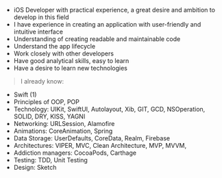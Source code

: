 * iOS Developer with practical experience, a great desire and ambition to develop in this field
* I have experience in creating an application with user-friendly and intuitive interface
* Understanding of creating readable and maintainable code
* Understand the app lifecycle
* Work closely with other developers
* Have good analytical skills, easy to learn
* Have a desire to learn new technologies

> I already know:

   * Swift (1)
   * Principles of OOP, POP
   * Technology: UIKit, SwiftUI, Autolayout, Xib, GIT, GCD, NSOperation, SOLID, DRY, KISS, YAGNI
   * Networking: URLSession, Alamofire
   * Animations: CoreAnimation, Spring
   * Data Storage: UserDefaults, CoreData, Realm, Firebase
   * Architectures: VIPER, MVC, Clean Architecture, MVP, MVVM,
   * Addiction managers: CocoaPods, Carthage
   * Testing: TDD, Unit Testing
   * Design: Sketch
